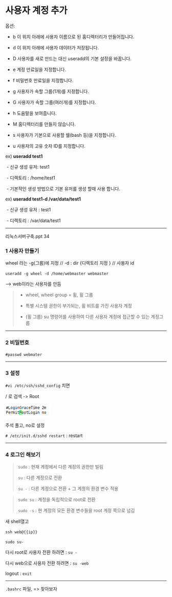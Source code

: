 # 사용자 계정 추가

옵션:

- b 이 위치 아래에 사용자 이름으로 된 홈디렉터리가 만들어집니다.

- d 이 위치 아래에 사용자 데이터가 저장됩니다.

- D 사용자를 새로 만드는 대신 useradd의 기본 설정을 바꿉니다.

- e 계정 만료일을 지정합니다.

- f 비밀번호 만료일을 지정합니다.

- g 사용자가 속할 그룹(1개)를 지정합니다.

- G 사용자가 속할 그룹(여러개)를 지정합니다.

- h 도움말을 보여줍니다.

- M 홈디렉터리를 만들지 않습니다.

- s 사용자가 기본으로 사용할 쉘(bash 등)을 지정합니다.

- u 사용자의 고유 숫자 ID를 지정합니다.

ex) **useradd test1**

​          \- 신규 생성 유저: test1

​          \- 디렉토리 : /home/test1

​          \- 기본적인 생성 방법으로 기본 유저를 생성 할때 사용 합니다.



ex) **useradd test1-d /var/data/test1**

​          \- 신규 생성 유저 : test1

​          \- 디렉토리 : /var/data/test1



---



리눅스서버구축.ppt 34

### 1 사용자 만들기

wheel 라는 -g(그룹)에 지정  // -d : dir {디렉토리 지정 }  // 사용자 id

`useradd -g wheel -d /home/webmaster webmaster`

--> web이라는 사용자를 만듬

> - wheel, wheel group = 휠, 휠 그룹
>
> - 특별 시스템 권한이 부가되는, 휠 비트를 가진 사용자 계정
> - (휠 그룹) su 명령어를 사용하여 다른 사용자 계정에 접근할 수 있는 계정그룹

---

### 2 비밀번호

`#passwd webmater`

---

### 3 설정

`#vi /etc/ssh/sshd_config` 치면

/ 로 검색 -> Root

![1556067763544](assets/1556067763544.png)

주석 풀고, no로 설정

`# /etc/init.d/sshd restart`  : restart

---

### 4 로그인 해보기

> `sudo` : 현재 계정에서 다른 계정의 권한만 빌림
>
> `su` : 다른 계정으로 전환
>
> `su -` : 다른 계정으로 전환 + 그 계정의 환경 변수 적용

> `sudo su` : 계정을 독립적으로 root로 전환
>
> `sudo -s` : 현 계정의 모든 환경 변수들을 root 계정 쪽으로 넘김

새 shell열고

`ssh web@{{ip}}`

`sudo su-`

다시 root로 사용자 전환 하려면 : `su -`

다시 web으로 사용자 전환 하려면 : `su -web`

logout  : `exit`



---



`.bashrc` 파일,  => 찾아보자


